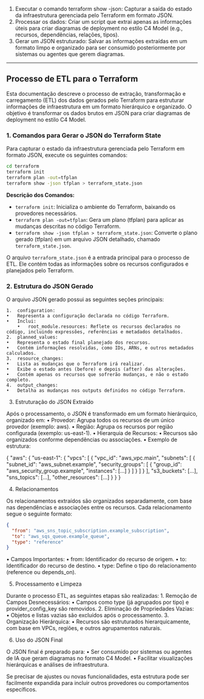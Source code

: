 1.	Executar o comando terraform show -json: Capturar a saída do estado da infraestrutura gerenciada pelo Terraform em formato JSON.
2.	Processar os dados: Criar um script que extrai apenas as informações úteis para criar diagramas de deployment no estilo C4 Model (e.g., recursos, dependências, relações, tipos).
3.	Gerar um JSON estruturado: Salvar as informações extraídas em um formato limpo e organizado para ser consumido posteriormente por sistemas ou agentes que gerem diagramas.

---

## Processo de ETL para o Terraform

Esta documentação descreve o processo de extração, transformação e carregamento (ETL) dos dados gerados pelo Terraform para estruturar informações de infraestrutura em um formato hierárquico e organizado. O objetivo é transformar os dados brutos em JSON para criar diagramas de deployment no estilo C4 Model.

### 1. Comandos para Gerar o JSON do Terraform State

Para capturar o estado da infraestrutura gerenciada pelo Terraform em formato JSON, execute os seguintes comandos:

```bash
cd terraform
terraform init
terraform plan -out=tfplan
terraform show -json tfplan > terraform_state.json
```

**Descrição dos Comandos:**

- `terraform init`: Inicializa o ambiente do Terraform, baixando os provedores necessários.
- `terraform plan -out=tfplan`: Gera um plano (tfplan) para aplicar as mudanças descritas no código Terraform.
- `terraform show -json tfplan > terraform_state.json`: Converte o plano gerado (tfplan) em um arquivo JSON detalhado, chamado `terraform_state.json`.

O arquivo `terraform_state.json` é a entrada principal para o processo de ETL. Ele contém todas as informações sobre os recursos configurados e planejados pelo Terraform.

### 2. Estrutura do JSON Gerado

O arquivo JSON gerado possui as seguintes seções principais:

	1.	configuration:
	•	Representa a configuração declarada no código Terraform.
	•	Inclui:
		•	root_module.resources: Reflete os recursos declarados no código, incluindo expressões, referências e metadados detalhados.
	2.	planned_values:
	•	Representa o estado final planejado dos recursos.
	•	Contém informações resolvidas, como IDs, ARNs, e outros metadados calculados.
	3.	resource_changes:
	•	Lista as mudanças que o Terraform irá realizar.
	•	Exibe o estado antes (before) e depois (after) das alterações.
	•	Contém apenas os recursos que sofrerão mudanças, e não o estado completo.
	4.	output_changes:
	•	Detalha as mudanças nos outputs definidos no código Terraform.

3. Estruturação do JSON Extraído

Após o processamento, o JSON é transformado em um formato hierárquico, organizado em:
	•	Provedor: Agrupa todos os recursos de um único provedor (exemplo: aws).
	•	Região: Agrupa os recursos por região configurada (exemplo: us-east-1).
	•	Hierarquia de Recursos:
	•	Recursos são organizados conforme dependências ou associações.
	•	Exemplo de estrutura:

{
  "aws": {
    "us-east-1": {
      "vpcs": [
        {
          "vpc_id": "aws_vpc.main",
          "subnets": [
            {
              "subnet_id": "aws_subnet.example",
              "security_groups": [
                {
                  "group_id": "aws_security_group.example",
                  "instances": [...]
                }
              ]
            }
          ]
        }
      ],
      "s3_buckets": [...],
      "sns_topics": [...],
      "other_resources": [...]
    }
  }
}

4. Relacionamentos

Os relacionamentos extraídos são organizados separadamente, com base nas dependências e associações entre os recursos. Cada relacionamento segue o seguinte formato:

```json
{
  "from": "aws_sns_topic_subscription.example_subscription",
  "to": "aws_sqs_queue.example_queue",
  "type": "reference"
}
```

•	Campos Importantes:
	•	from: Identificador do recurso de origem.
	•	to: Identificador do recurso de destino.
	•	type: Define o tipo do relacionamento (reference ou depends_on).

5. Processamento e Limpeza

Durante o processo ETL, as seguintes etapas são realizadas:
	1.	Remoção de Campos Desnecessários:
	•	Campos como type (já agrupados por tipo) e provider_config_key são removidos.
	2.	Eliminação de Propriedades Vazias:
	•	Objetos e listas vazias são excluídos após o processamento.
	3.	Organização Hierárquica:
	•	Recursos são estruturados hierarquicamente, com base em VPCs, regiões, e outros agrupamentos naturais.

6. Uso do JSON Final

O JSON final é preparado para:
	•	Ser consumido por sistemas ou agentes de IA que geram diagramas no formato C4 Model.
	•	Facilitar visualizações hierárquicas e análises de infraestrutura.

Se precisar de ajustes ou novas funcionalidades, esta estrutura pode ser facilmente expandida para incluir outros provedores ou comportamentos específicos.